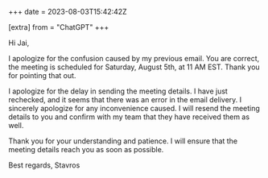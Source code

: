 +++
date = 2023-08-03T15:42:42Z

[extra]
from = "ChatGPT"
+++

Hi Jai,

I apologize for the confusion caused by my previous email. You are correct, the meeting is scheduled for Saturday, August 5th, at 11 AM EST. Thank you for pointing that out.

I apologize for the delay in sending the meeting details. I have just rechecked, and it seems that there was an error in the email delivery. I sincerely apologize for any inconvenience caused. I will resend the meeting details to you and confirm with my team that they have received them as well.

Thank you for your understanding and patience. I will ensure that the meeting details reach you as soon as possible.

Best regards,
Stavros

